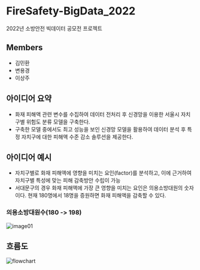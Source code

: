 # FireSafety-BigData_2022
2022년 소방안전 빅데이터 공모전 프로젝트

## Members
- 김민환
- 변용경
- 이상주

## 아이디어 요약
- 화재 피해액 관련 변수를 수집하여 데이터 전처리 후 신경망을 이용한 서울시 자치구별 위험도 분류 모델을 구축한다.
- 구축한 모델 중에서도 최고 성능을 보인 신경망 모델을 활용하여 데이터 분석 후 특정 자치구에 대한 피해액 수준 감소 솔루션을 제공한다.

## 아이디어 예시
- 자치구별로 화재 피해액에 영향을 미치는 요인(factor)를 분석하고, 이에 근거하여 자치구별 특성에 맞는 피해 감축방안 수립이 가능 
- 서대문구의 경우 화재 피해액에 가장 큰 영향을 미치는 요인은 의용소방대원의 숫자이다. 현재 180명에서 18명을 증원하면 화재 피해액을 감축할 수 있다.
### 의용소방대원수(180 -> 198)
![image01](https://user-images.githubusercontent.com/108262319/185798767-51192f56-740e-4a25-a65c-d87c95751bd5.png)

## 흐름도
![flowchart](https://user-images.githubusercontent.com/108262319/185798595-ffe6d16b-f626-4c59-9a65-b4e30f833a35.png)
